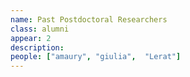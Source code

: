 ```yaml
---
name: Past Postdoctoral Researchers
class: alumni
appear: 2
description: 
people: ["amaury", "giulia",  "Lerat"]
---
```

